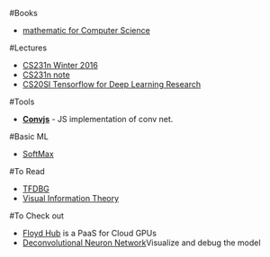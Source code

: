 #Books
- [mathematic for Computer Science](https://courses.csail.mit.edu/6.042/spring17/mcs.pdf)

#Lectures
- [CS231n Winter 2016](https://www.youtube.com/watch?v=NfnWJUyUJYU&list=PLkt2uSq6rBVctENoVBg1TpCC7OQi31AlC)
- [CS231n note](http://cs231n.github.io)
- [CS20SI Tensorflow for Deep Learning Research](http://www.stanford.edu/class/cs20si/syllabus.html)

#Tools
- [**Convjs**](http://cs.stanford.edu/people/karpathy/convnetjs) - JS implementation of conv net.

#Basic ML
- [SoftMax](https://www.quora.com/What-is-the-intuition-behind-SoftMax-function)


#To Read
- [TFDBG](https://www.tensorflow.org/programmers_guide/debugger)
- [Visual Information Theory](http://colah.github.io/posts/2015-09-Visual-Information/)

#To Check out
- [Floyd Hub](https://www.floydhub.com) is a PaaS for Cloud GPUs
- [Deconvolutional Neuron Network](https://www.youtube.com/watch?v=ghEmQSxT6tw)Visualize and debug the model
